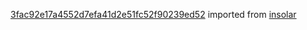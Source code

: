 [3fac92e17a4552d7efa41d2e51fc52f90239ed52](https://github.com/insolar/insolar/commit/3fac92e17a4552d7efa41d2e51fc52f90239ed52) imported from [insolar](https://github.com/insolar/insolar)
